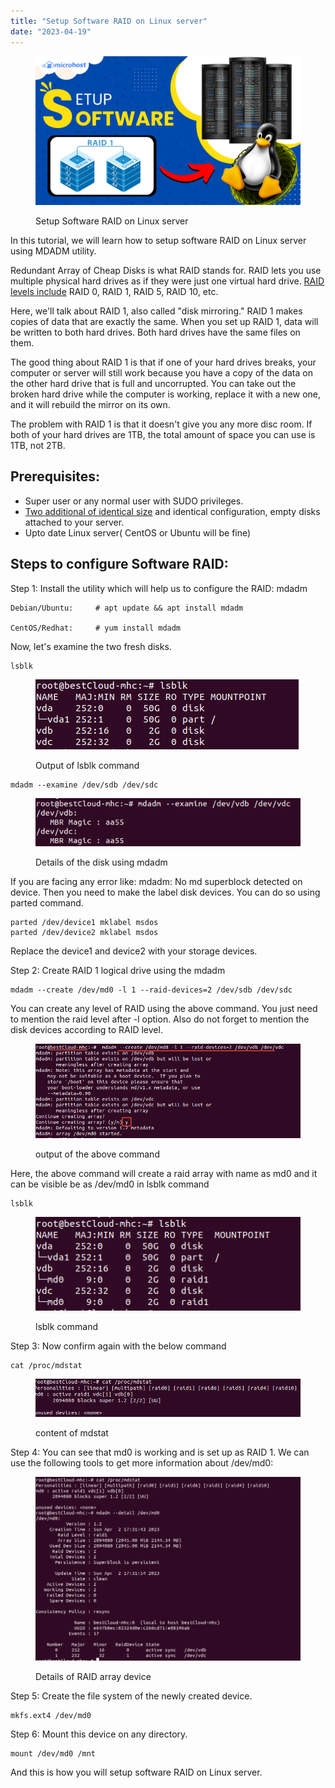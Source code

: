 ```yaml
---
title: "Setup Software RAID on Linux server"
date: "2023-04-19"
---
```


<figure>

![Setup Software RAID on Linux server](images/Setup-Software-RAID-on-Linux-server.png)

<figcaption>

Setup Software RAID on Linux server

</figcaption>

</figure>

In this tutorial, we will learn how to setup software RAID on Linux server using MDADM utility.

Redundant Array of Cheap Disks is what RAID stands for. RAID lets you use multiple physical hard drives as if they were just one virtual hard drive. [RAID levels include](https://en.wikipedia.org/wiki/Standard_RAID_levels) RAID 0, RAID 1, RAID 5, RAID 10, etc.

Here, we'll talk about RAID 1, also called "disk mirroring." RAID 1 makes copies of data that are exactly the same. When you set up RAID 1, data will be written to both hard drives. Both hard drives have the same files on them.

The good thing about RAID 1 is that if one of your hard drives breaks, your computer or server will still work because you have a copy of the data on the other hard drive that is full and uncorrupted. You can take out the broken hard drive while the computer is working, replace it with a new one, and it will rebuild the mirror on its own.

The problem with RAID 1 is that it doesn't give you any more disc room. If both of your hard drives are 1TB, the total amount of space you can use is 1TB, not 2TB.

## Prerequisites:

- Super user or any normal user with SUDO privileges.
- [Two additional of identical size](https://utho.com/docs/tutorial/how-to-add-additional-storage-in-the-cloud/) and identical configuration, empty disks attached to your server.
- Upto date Linux server( CentOS or Ubuntu will be fine)

## Steps to configure Software RAID:

Step 1: Install the utility which will help us to configure the RAID: mdadm

```
Debian/Ubuntu:     # apt update && apt install mdadm

CentOS/Redhat:     # yum install mdadm
```

Now, let's examine the two fresh disks.

```
lsblk
```
<figure>

![Output of lsblk command](images/image-907.png)

<figcaption>

Output of lsblk command

</figcaption>

</figure>

```
mdadm --examine /dev/sdb /dev/sdc
```
<figure>

![Details of the disk using mdadm](images/image-908.png)

<figcaption>

Details of the disk using mdadm

</figcaption>

</figure>

If you are facing any error like: mdadm: No md superblock detected on device. Then you need to make the label disk devices. You can do so using parted command.

```
parted /dev/device1 mklabel msdos 
parted /dev/device2 mklabel msdos
```
Replace the device1 and device2 with your storage devices.

Step 2: Create RAID 1 logical drive using the mdadm

```
mdadm --create /dev/md0 -l 1 --raid-devices=2 /dev/sdb /dev/sdc
```
You can create any level of RAID using the above command. You just need to mention the raid level after -l option. Also do not forget to mention the disk devices according to RAID level.

<figure>

![](images/image-909.png)

<figcaption>

output of the above command

</figcaption>

</figure>

Here, the above command will create a raid array with name as md0 and it can be visible be as /dev/md0 in lsblk command

```
lsblk
```
<figure>

![lsblk command](images/image-910.png)

<figcaption>

lsblk command

</figcaption>

</figure>

Step 3: Now confirm again with the below command

```
cat /proc/mdstat
```
<figure>

![content of mdstat ](images/image-911.png)

<figcaption>

content of mdstat

</figcaption>

</figure>

Step 4: You can see that md0 is working and is set up as RAID 1. We can use the following tools to get more information about /dev/md0:

<figure>

![Details of RAID array device](images/image-912.png)

<figcaption>

Details of RAID array device

</figcaption>

</figure>

Step 5: Create the file system of the newly created device.

```
mkfs.ext4 /dev/md0
```
Step 6: Mount this device on any directory.

```
mount /dev/md0 /mnt
```
And this is how you will setup software RAID on Linux server.
